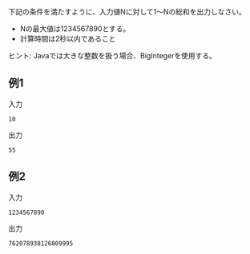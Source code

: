 下記の条件を満たすように、入力値Nに対して1〜Nの総和を出力しなさい。

- Nの最大値は1234567890とする。
- 計算時間は2秒以内であること

ヒント: Javaでは大きな整数を扱う場合、BigIntegerを使用する。

## 例1

入力

```
10
```

出力

```
55
```

## 例2

入力

```
1234567890
```

出力

```
762078938126809995
```

